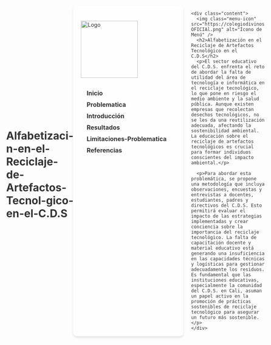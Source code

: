 # Alfabetizaci-n-en-el-Reciclaje-de-Artefactos-Tecnol-gico-en-el-C.D.S

<!DOCTYPE html>
<html lang="es">
<head>
  <meta charset="utf-8">
  <meta name="viewport" content="width=device-width, initial-scale=1">
  <title>Reciclaje Tecnológico</title>
  <style type="text/css">
    @import url("https://fonts.googleapis.com/css2?family=Nunito:wght@300;400;700&display=swap");

    * {
      box-sizing: border-box;
      margin: 0;
      padding: 0;
    }

    body {
      font-family: "Nunito", sans-serif;
      background: url('https://ideogram.ai/assets/image/lossless/response/xorXp0atR2Wa5inlzG_LQA');
      color: #333;
      display: flex;
      justify-content: center;
      align-items: center;
      min-height: 100vh;
      overflow-x: hidden;
    }

    .container {
      display: flex;
      max-width: 1200px;
      width: 100%;
    }

    .main-menu {
      background-color: rgba(255, 255, 255, 0.8);
      padding: 20px;
      border-radius: 10px;
      width: 250px;
      margin-right: 20px;
      flex-shrink: 0;
      box-shadow: 0 4px 6px rgba(0, 0, 0, 0.1);
    }

    .main-menu h1 {
      font-size: 1.5rem;
      color: #ff4e50;
    }

    .nav-links {
      list-style-type: none;
      padding: 0;
      margin: 10px 0;
    }

    .nav-links li {
      margin-bottom: 10px;
    }

    .nav-links a {
      color: #333;
      font-weight: bold;
      text-decoration: none;
      font-size: 1rem;
      padding: 10px 15px;
      transition: color 0.3s, background 0.3s;
    }

    .nav-links a:hover {
      color: #ff4e50;
      background-color: #fff3f3;
      border-radius: 5px;
    }

    .logo {
      width: 150px;
      margin: 20px 0;
    }

    .content {
      background: rgba(255, 255, 255, 0.8);
      padding: 20px;
      border-radius: 10px;
      flex-grow: 1;
      max-width: 800px;
      box-shadow: 0 2px 10px rgba(0, 0, 0, 0.1);
    }

    .content p {
      font-size: 1.1rem;
      line-height: 1.6;
      margin-bottom: 20px;
    }

    .menu-icon {
      width: 50px;
      margin-top: 20px;
    }
  </style>
</head>
<body>
  <div class="container">
    <nav class="main-menu">
      <img class="logo" src="https://i.pinimg.com/originals/99/47/ef/9947ef6c76e8a40da1ef4d7a5d281809.png" alt="Logo" />
      <ul class="nav-links">
        <li><a href="file:///C:/Users/esteban%20laiseca%20hoyo/OneDrive/Escritorio/ARTICULO%20INVESTIGATIVO/CODIGO%20HTML/PAGINA%20ORIGINAL/P%C3%A1gina%20Web%20PRINCIPAL.html">Inicio</a></li>
        <li><a href="file:///C:/Users/esteban%20laiseca%20hoyo/OneDrive/Escritorio/ARTICULO%20INVESTIGATIVO/CODIGO%20HTML/PAGINA%20ORIGINAL/Problematica.html">Problematica</a></li>
        <li><a href="file:///C:/Users/esteban%20laiseca%20hoyo/OneDrive/Escritorio/ARTICULO%20INVESTIGATIVO/CODIGO%20HTML/PAGINA%20ORIGINAL/Introducci%C3%B3n.html">Introducción</a></li>
        <li><a href="file:///C:/Users/esteban%20laiseca%20hoyo/OneDrive/Escritorio/ARTICULO%20INVESTIGATIVO/CODIGO%20HTML/PAGINA%20ORIGINAL/Resultados.html">Resultados</a></li>
        <li><a href="file:///C:/Users/esteban%20laiseca%20hoyo/OneDrive/Escritorio/ARTICULO%20INVESTIGATIVO/CODIGO%20HTML/PAGINA%20ORIGINAL/Limitaciones%20-%20Problematica.html">Limitaciones-Problematica</a></li>
        <li><a href="file:///C:/Users/esteban%20laiseca%20hoyo/OneDrive/Escritorio/ARTICULO%20INVESTIGATIVO/CODIGO%20HTML/PAGINA%20ORIGINAL/Referencias.html">Referencias</a></li>
      </ul>
    </nav>

    <div class="content">
      <img class="menu-icon" src="https://colegiodivinosalvadorcali.edu.co/images/fixed/ESCUDO OFICIAl.png" alt="Ícono de Menú" />
      <h2>Alfabetización en el Reciclaje de Artefactos Tecnológico en el C.D.S</h2>
      <p>El sector educativo del C.D.S. enfrenta el reto de abordar la falta de utilidad del área de tecnología e informática en el reciclaje tecnológico, lo que pone en riesgo el medio ambiente y la salud pública. Aunque existen empresas que recolectan desechos tecnológicos, no se les da una reutilización adecuada, afectando la sostenibilidad ambiental. La educación sobre el reciclaje de artefactos tecnológicos es crucial para formar individuos conscientes del impacto ambiental.</p>

      <p>Para abordar esta problemática, se propone una metodología que incluya observaciones, encuestas y entrevistas a docentes, estudiantes, padres y directivos del C.D.S. Esto permitirá evaluar el impacto de las estrategias implementadas y crear conciencia sobre la importancia del reciclaje tecnológico. La falta de capacitación docente y material educativo está generando una insuficiencia en las capacidades técnicas y logísticas para gestionar adecuadamente los residuos. Es fundamental que las instituciones educativas, especialmente la comunidad del C.D.S. en Cali, asuman un papel activo en la promoción de prácticas sostenibles de reciclaje tecnológico para asegurar un futuro más sostenible.</p>
    </div>
  </div>
</body>
</html>

